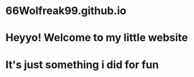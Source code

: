 # 66Wolfreak99.github.io

# Heyyo! Welcome to my little website
# It's just something i did for fun
